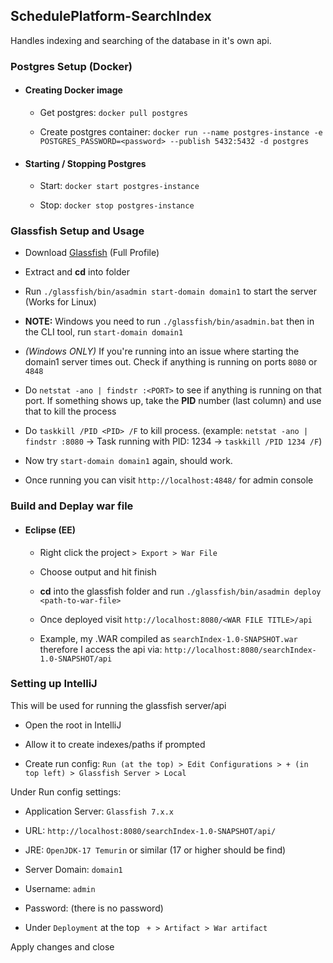 

## SchedulePlatform-SearchIndex

Handles indexing and searching of the database in it's own api.


### Postgres Setup (Docker)

*   #### Creating Docker image

       - Get postgres: `docker pull postgres`

       - Create postgres container: `docker run --name postgres-instance -e POSTGRES_PASSWORD=<password> --publish 5432:5432 -d postgres`

*   #### Starting / Stopping Postgres

       - Start: `docker start postgres-instance`

       - Stop: `docker stop postgres-instance`




### Glassfish Setup and Usage

- Download [Glassfish](https://projects.eclipse.org/projects/ee4j.glassfish/downloads) (Full Profile)

- Extract and **cd** into folder

- Run `./glassfish/bin/asadmin start-domain domain1` to start the server (Works for Linux)

- **NOTE:** Windows you need to run `./glassfish/bin/asadmin.bat` then in the CLI tool, run `start-domain domain1`

- *(Windows ONLY)* If you're running into an issue where starting the domain1 server times out. Check if anything is running on ports `8080` or `4848`
- Do `netstat -ano | findstr :<PORT>` to see if anything is running on that port. If something shows up, take the **PID** number (last column) and use that to kill the process
- Do `taskkill /PID <PID> /F` to kill process. (example: `netstat -ano | findstr :8080` -> Task running with PID: 1234 -> `taskkill /PID 1234 /F`)
- Now try `start-domain domain1` again, should work.

- Once running you can visit `http://localhost:4848/` for admin console

### Build and Deplay war file

*   #### Eclipse (EE)

    -   Right click the project `> Export > War File`

    -   Choose output and hit finish

    -   **cd** into the glassfish folder and run `./glassfish/bin/asadmin deploy <path-to-war-file>`

    -   Once deployed visit `http://localhost:8080/<WAR FILE TITLE>/api` 

    - Example, my .WAR compiled as `searchIndex-1.0-SNAPSHOT.war` therefore I access the api via: `http://localhost:8080/searchIndex-1.0-SNAPSHOT/api`


### Setting up IntelliJ

This will be used for running the glassfish server/api

- Open the root in IntelliJ

- Allow it to create indexes/paths if prompted

- Create run config:
`Run (at the top) > Edit Configurations > + (in top left) > Glassfish Server > Local`

Under Run config settings:

- Application Server: `Glassfish 7.x.x`

- URL: `http://localhost:8080/searchIndex-1.0-SNAPSHOT/api/`

- JRE: `OpenJDK-17 Temurin` or similar (17 or higher should be find)

- Server Domain: `domain1`

- Username: `admin`

- Password: (there is no password)

- Under `Deployment` at the top ` + > Artifact > War artifact`

Apply changes and close